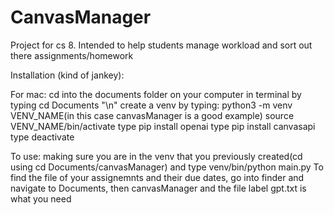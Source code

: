 # CanvasManager
Project for cs 8. Intended to help students manage workload and sort out there assignments/homework


Installation (kind of jankey):
  
  For mac:
    cd into the documents folder on your computer in terminal by typing cd Documents "\n"
    create a venv by typing:
    python3 -m venv VENV_NAME(in this case canvasManager is a good example)
    source VENV_NAME/bin/activate
    type pip install openai
    type pip install canvasapi
    type deactivate
    
To use:
  making sure you are in the venv that you previously created(cd using cd Documents/canvasManager) and type venv/bin/python main.py
  To find the file of your assignemnts and their due dates, go into finder and navigate to Documents, then canvasManager and the file label gpt.txt is what you need
  
    
    
    
  
   

